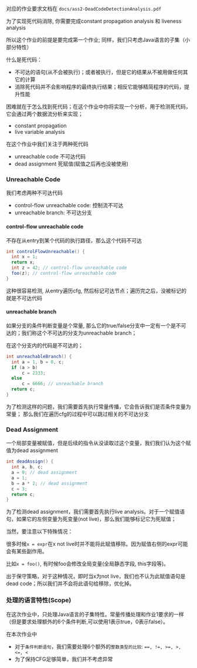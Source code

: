 对应的作业要求文档在 `docs/ass2-DeadCodeDetectionAnalysis.pdf`

为了实现死代码消除, 你需要完成constant propagation analysis 和 liveness analysis

所以这个作业的前提是要完成第一个作业; 同样，我们只考虑Java语言的子集（小部分特性）


什么是死代码：
- 不可达的语句(从不会被执行)；或者被执行，但是它的结果从不被用做任何其它的计算
- 消除死代码并不会影响程序的最终执行结果；相反它能够精简程序的代码，提升性能

困难就在于怎么找到死代码；在这个作业中你将实现一个分析，用于检测死代码，它会通过两个数据流分析来实现；
- constant propagation
- live variable analysis

在这个作业中我们关注于两种死代码
- unreachable code 不可达代码
- dead assignment 死赋值(赋值之后再也没被使用)


### Unreachable Code
我们考虑两种不可达代码
- control-flow unreachable code: 控制流不可达
- unreachable branch: 不可达分支

#### control-flow unreachable code
不存在从entry到某个代码的执行路径，那么这个代码不可达

```java
int controlFlowUnreachable() {
  int x = 1;
  return x;
  int z = 42; // control-flow unreachable code
  foo(z); // control-flow unreachable code
}
```
这种很容易检测, 从entry遍历cfg, 然后标记可达节点；遍历完之后，没被标记的就是不可达代码

#### unreachable branch
如果分支的条件判断变量是个常量, 那么它的true/false分支中一定有一个是不可达的；我们称这个不可达的分支为unreachable branch；

在这个分支内的代码是不可达的；

```java
int unreachableBranch() {
  int a = 1, b = 0, c;
  if (a > b) 
      c = 2333; 
  else 
      c = 6666; // unreachable branch
  return c;
}
```
为了检测这样的问题，我们需要首先执行常量传播，它会告诉我们是否条件变量为常量；
那么我们在遍历cfg的过程中可以跳过相关的不可达分支


### Dead Assignment
一个局部变量被赋值，但是后续的指令从没读取过这个变量，我们我们认为这个赋值为dead assignment

```java
int deadAssign() {
  int a, b, c;
  a = 0; // dead assignment
  a = 1;
  b = a * 2; // dead assignment
  c = 3;
  return c;
}
```
为了检测dead assignment，我们需要首先执行live analysis。对于一个赋值语句，如果它的左侧变量为死变量(not live)，那么我们能够标记它为死赋值；

当然，要注意以下特殊情况：

很多时候`x = expr`在x not live时并不能将此赋值移除。因为赋值右侧的expr可能会有某些副作用。

比如`x = foo()`, 有时候foo会修改全局变量(全局静态字段, this字段等)。

出于保守策略，对于这种情况，即时当x为not live，我们也不认为此赋值语句是dead code；所以我们并不会将此语句给移除，优化掉。

### 处理的语言特性(Scope)
在这次作业中，只处理Java语言的子集特性。常量传播处理和作业1要求的一样（但是要求处理额外的6个条件判断,可以使用1表示true，0表示false）。

在本次作业中
- 对于`条件判断语句`，我们需要处理6个额外的`整数类型的比较`: `==, !=, >=, >, <=, <`
- 为了保持CFG足够简单，我们并不考虑异常





